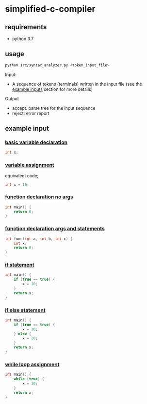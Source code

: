 # simplified-c-compiler

## requirements
* python 3.7

## usage
```bash
python src/syntax_analyzer.py <token_input_file>
```

Input: 
* A sequence of tokens (terminals) written in the input file (see the [example inputs](#example-input) section for more details)

Output
* accept: parse tree for the input sequence
* reject: error report


## example input

### [basic variable declaration](input/basic_variable_declaration.txt) 
```c
int x;
```

### [variable assignment](input/variable_assignment.txt)
equivalent code;
```c
int x = 10;
```

### [function declaration no args](input/function_declaration_no_args.txt)
```c
int main() {
    return 0;
}
```

### [function declaration args and statements](input/function_declaration_statement.txt)
```c
int func(int a, int b, int c) {
    int x;
    return 0;
}
```

### [if statement](input/if_statement.txt)
```c
int main() {
    if (true == true) {
        x = 10;
    }
    return x;
}
```

### [if else statement](input/if_else_statement.txt)
```c
int main() {
    if (true == true) {
        x = 10;
    } else {
        x = 20;
    }
    return x;
}
```

### [while loop assignment](input/while_loop_assignment.txt)
```c
int main() {
    while (true) {
        x = 10;    
    }
    return x;
}
```